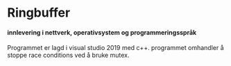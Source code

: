 # Ringbuffer
#### innlevering i nettverk, operativsystem og programmeringsspråk

Programmet er lagd i visual studio 2019 med c++.
programmet omhandler å stoppe race conditions ved å bruke mutex.
